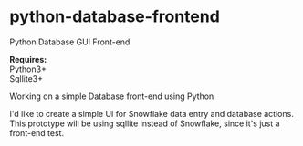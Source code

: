 # python-database-frontend

Python Database GUI Front-end

**Requires:**   
Python3+   
Sqllite3+   

Working on a simple Database front-end using Python   
   
I'd like to create a simple UI for Snowflake data entry and database actions.   
This prototype will be using sqllite instead of Snowflake, since it's just a front-end test.   
